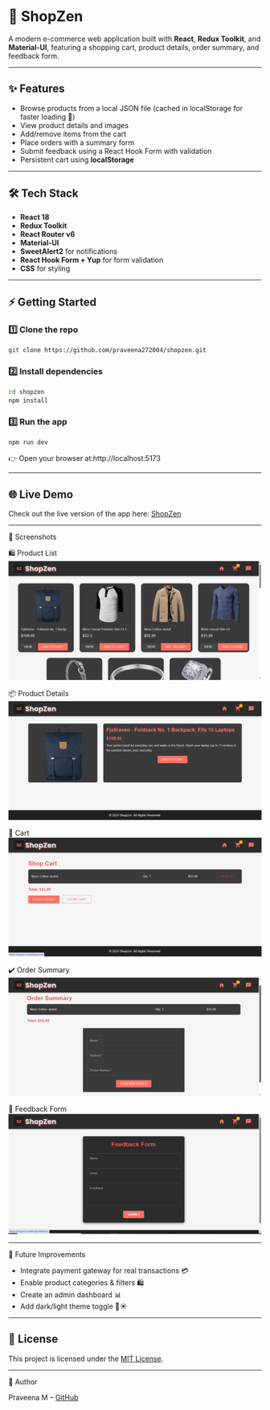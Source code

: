 # 🛒 ShopZen

A modern e-commerce web application built with **React**, **Redux Toolkit**, and **Material-UI**, featuring a shopping cart, product details, order summary, and feedback form.

---

## ✨ Features

- Browse products from a local JSON file (cached in localStorage for faster loading 🚀)
- View product details and images
- Add/remove items from the cart
- Place orders with a summary form
- Submit feedback using a React Hook Form with validation
- Persistent cart using **localStorage**

---

## 🛠️ Tech Stack

- **React 18**
- **Redux Toolkit**
- **React Router v6**
- **Material-UI**
- **SweetAlert2** for notifications
- **React Hook Form + Yup** for form validation
- **CSS** for styling

---

## ⚡ Getting Started

### 1️⃣ Clone the repo

```bash
git clone https://github.com/praveena272004/shopzen.git
```

### 2️⃣ Install dependencies

```bash
cd shopzen
npm install
```

### 3️⃣ Run the app

```bash
npm run dev
```
👉 Open your browser at:http://localhost:5173

---

## 🌐 Live Demo

Check out the live version of the app here: [ShopZen](https://shopzen-sz.netlify.app/) 

---

📸 Screenshots

🛍️ Product List
![Product List](public/screenshots/product-list.png)

📦 Product Details
![Product Details](public/screenshots/product-details.png)

🛒 Cart
![Cart](public/screenshots/cart.png)

✔️ Order Summary
![Order Summary](public/screenshots/order-summary.png)

💬 Feedback Form
![Feedback Form](public/screenshots/feedback.png)

---

🚀 Future Improvements

- Integrate payment gateway for real transactions 💳
- Enable product categories & filters 🛍️
- Create an admin dashboard 📊
- Add dark/light theme toggle 🌙☀️
---

## 📜 License

This project is licensed under the [MIT License](LICENSE).

---

👤 Author

Praveena M – [GitHub](https://github.com/praveena272004)
